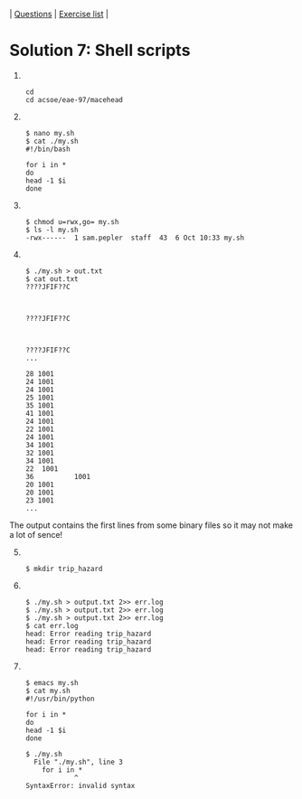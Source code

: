 | [Questions](shell_exercise7_scripts.md) | [Exercise list](shell_exercise_index.md) |


# Solution 7: Shell scripts

1.

        cd
        cd acsoe/eae-97/macehead

2. 

        $ nano my.sh
        $ cat ./my.sh
        #!/bin/bash

        for i in *
        do
        head -1 $i
        done

3. 

        $ chmod u=rwx,go= my.sh
        $ ls -l my.sh          
        -rwx------  1 sam.pepler  staff  43  6 Oct 10:33 my.sh

4. 

        $ ./my.sh > out.txt
        $ cat out.txt 
        ????JFIF??C



        ????JFIF??C



        ????JFIF??C
        ...

        28 1001
        24 1001
        24 1001
        25 1001
        35 1001
        41 1001
        24 1001
        22 1001
        24 1001
        34 1001
        32 1001
        34 1001
        22  1001
        36          1001
        20 1001
        20 1001
        23 1001 
        ...

The output contains the first lines from some binary files so it may not make a lot of sence! 

5. 

        $ mkdir trip_hazard

6.

        $ ./my.sh > output.txt 2>> err.log
        $ ./my.sh > output.txt 2>> err.log
        $ ./my.sh > output.txt 2>> err.log
        $ cat err.log 
        head: Error reading trip_hazard
        head: Error reading trip_hazard
        head: Error reading trip_hazard

7. 

        $ emacs my.sh
        $ cat my.sh
        #!/usr/bin/python

        for i in *
        do
        head -1 $i
        done

        $ ./my.sh
          File "./my.sh", line 3
            for i in *
                    ^
        SyntaxError: invalid syntax

